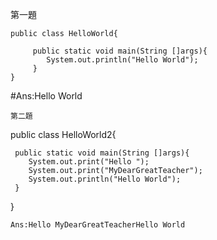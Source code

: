 第一題
```
public class HelloWorld{

     public static void main(String []args){
        System.out.println("Hello World");
     }
}
```
#Ans:Hello World
```
第二題
```
public class HelloWorld2{

     public static void main(String []args){
        System.out.print("Hello ");
		System.out.print("MyDearGreatTeacher");
		System.out.println("Hello World");	
     }
}
```
Ans:Hello MyDearGreatTeacherHello World








